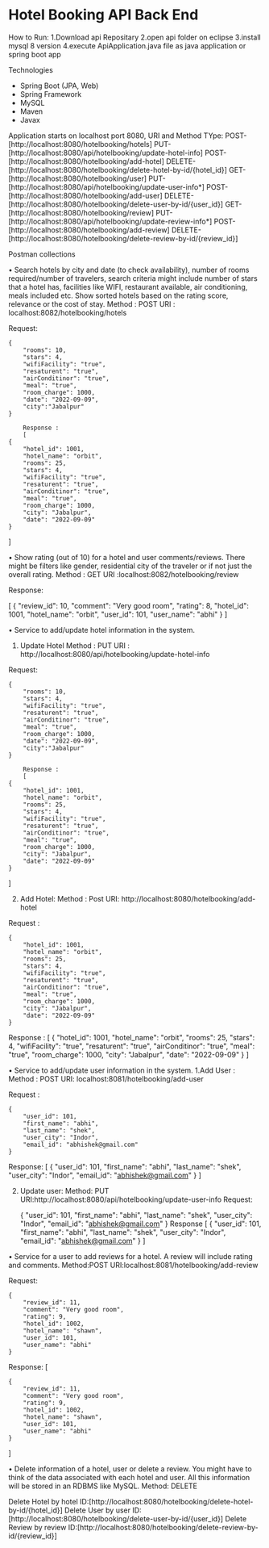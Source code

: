 # Hotel Booking API Back End 

How to Run:
1.Download api Repositary
2.open api folder on eclipse
3.install mysql 8 version
4.execute ApiApplication.java file as java application or spring boot app



Technologies
- Spring Boot (JPA, Web)
- Spring Framework
- MySQL
- Maven
- Javax

Application starts on localhost port 8080, URI and Method TYpe:
POST- [http://localhost:8080/hotelbooking/hotels]
PUT- [http://localhost:8080/api/hotelbooking/update-hotel-info]
POST- [http://localhost:8080/hotelbooking/add-hotel]
DELETE- [http://localhost:8080/hotelbooking/delete-hotel-by-id/{hotel_id}]
GET- [http://localhost:8080/hotelbooking/user]
PUT- [http://localhost:8080/api/hotelbooking/update-user-info*]
POST- [http://localhost:8080/hotelbooking/add-user]
DELETE- [http://localhost:8080/hotelbooking/delete-user-by-id/{user_id}]
GET- [http://localhost:8080/hotelbooking/review]
PUT- [http://localhost:8080/api/hotelbooking/update-review-info*]
POST- [http://localhost:8080/hotelbooking/add-review]
DELETE- [http://localhost:8080/hotelbooking/delete-review-by-id/{review_id}]
 




Postman collections


• Search hotels by city and date (to check availability), number of rooms required/number of travelers, search criteria might include number of stars
that a hotel has, facilities like WIFI, restaurant available, air conditioning, meals included etc. Show sorted hotels based on the rating score, relevance or the cost of stay.
Method : POST
URI : localhost:8082/hotelbooking/hotels
 
Request:

    {
        "rooms": 10,
        "stars": 4,
        "wifiFacility": "true",
        "resaturent": "true",
        "airConditinor": "true",
        "meal": "true",
        "room_charge": 1000,
        "date": "2022-09-09",
        "city":"Jabalpur"
    }
		
		Response :
		[
    {
        "hotel_id": 1001,
        "hotel_name": "orbit",
        "rooms": 25,
        "stars": 4,
        "wifiFacility": "true",
        "resaturent": "true",
        "airConditinor": "true",
        "meal": "true",
        "room_charge": 1000,
        "city": "Jabalpur",
        "date": "2022-09-09"
    }
]
		



• Show rating (out of 10) for a hotel and user comments/reviews. There might be filters like gender, residential city of the traveler or if not just the
overall rating.
Method : GET
URI :localhost:8082/hotelbooking/review

Response:

[
    {
        "review_id": 10,
        "comment": "Very good room",
        "rating": 8,
        "hotel_id": 1001,
        "hotel_name": "orbit",
        "user_id": 101,
        "user_name": "abhi"
    }
]


• Service to add/update hotel information in the system.
1. Update Hotel
Method : PUT
URI : http://localhost:8080/api/hotelbooking/update-hotel-info

Request:

    {
        "rooms": 10,
        "stars": 4,
        "wifiFacility": "true",
        "resaturent": "true",
        "airConditinor": "true",
        "meal": "true",
        "room_charge": 1000,
        "date": "2022-09-09",
        "city":"Jabalpur"
    }
		
		Response :
		[
    {
        "hotel_id": 1001,
        "hotel_name": "orbit",
        "rooms": 25,
        "stars": 4,
        "wifiFacility": "true",
        "resaturent": "true",
        "airConditinor": "true",
        "meal": "true",
        "room_charge": 1000,
        "city": "Jabalpur",
        "date": "2022-09-09"
    }
]


2. Add Hotel:
Method : Post
URI: http://localhost:8080/hotelbooking/add-hotel

Request :
		
    {
        "hotel_id": 1001,
        "hotel_name": "orbit",
        "rooms": 25,
        "stars": 4,
        "wifiFacility": "true",
        "resaturent": "true",
        "airConditinor": "true",
        "meal": "true",
        "room_charge": 1000,
        "city": "Jabalpur",
        "date": "2022-09-09"
    }

Response :
		[
    {
        "hotel_id": 1001,
        "hotel_name": "orbit",
        "rooms": 25,
        "stars": 4,
        "wifiFacility": "true",
        "resaturent": "true",
        "airConditinor": "true",
        "meal": "true",
        "room_charge": 1000,
        "city": "Jabalpur",
        "date": "2022-09-09"
    }
]


• Service to add/update user information in the system.
1.Add User :
Method : POST
URI: localhost:8081/hotelbooking/add-user

Request :

    {
        "user_id": 101,
        "first_name": "abhi",
        "last_name": "shek",
        "user_city": "Indor",
        "email_id": "abhishek@gmail.com"
    }
Response:
[
    {
        "user_id": 101,
        "first_name": "abhi",
        "last_name": "shek",
        "user_city": "Indor",
        "email_id": "abhishek@gmail.com"
    }
]

2. Update user:
Method: PUT
URI:http://localhost:8080/api/hotelbooking/update-user-info
Request:

    {
        "user_id": 101,
        "first_name": "abhi",
        "last_name": "shek",
        "user_city": "Indor",
        "email_id": "abhishek@gmail.com"
    }
Response
[
    {
        "user_id": 101,
        "first_name": "abhi",
        "last_name": "shek",
        "user_city": "Indor",
        "email_id": "abhishek@gmail.com"
    }
]


• Service for a user to add reviews for a hotel. A review will include rating and comments.
Method:POST
URI:localhost:8081/hotelbooking/add-review

Request:

    
    {
        "review_id": 11,
        "comment": "Very good room",
        "rating": 9,
        "hotel_id": 1002,
        "hotel_name": "shawn",
        "user_id": 101,
        "user_name": "abhi"
    }


Response:
[
    
    {
        "review_id": 11,
        "comment": "Very good room",
        "rating": 9,
        "hotel_id": 1002,
        "hotel_name": "shawn",
        "user_id": 101,
        "user_name": "abhi"
    }
]


• Delete information of a hotel, user or delete a review. You might have to think of the data associated with each hotel and user. All this information
will be stored in an RDBMS like MySQL.
Method: DELETE

Delete Hotel by hotel ID:[http://localhost:8080/hotelbooking/delete-hotel-by-id/{hotel_id}]
Delete User by user ID:[http://localhost:8080/hotelbooking/delete-user-by-id/{user_id}]
Delete Review by review ID:[http://localhost:8080/hotelbooking/delete-review-by-id/{review_id}]

